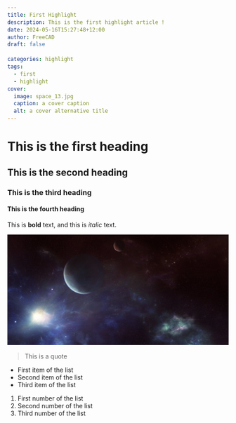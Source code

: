 ```yaml
---
title: First Highlight
description: This is the first highlight article !
date: 2024-05-16T15:27:48+12:00
author: FreeCAD
draft: false

categories: highlight
tags:
  - first
  - highlight
cover:
  image: space_13.jpg
  caption: a cover caption
  alt: a cover alternative title
---
```


# This is the first heading

## This is the second heading

### This is the third heading

#### This is the fourth heading

This is **bold** text, and this is *italic* text.

![Image alternative text](space_13.jpg "This is an image title")

> This is a quote

- First item of the list
- Second item of the list
- Third item of the list

1. First number of the list
2. Second number of the list
3. Third number of the list
